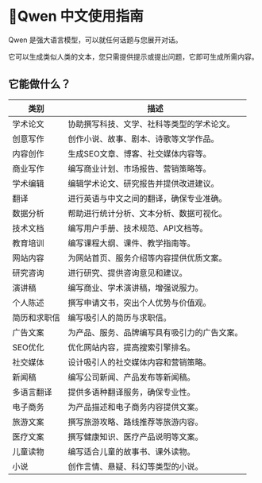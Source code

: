 # 🧠Qwen 中文使用指南

Qwen 是强大语言模型，可以就任何话题与您展开对话。

它可以生成类似人类的文本，您只需提供提示或提出问题，它即可生成所需内容。

## 它能做什么？

| 类别   | 描述                               |
| ------ | ---------------------------------- |
| 学术论文 | 协助撰写科技、文学、社科等类型的学术论文。 |
| 创意写作 | 创作小说、故事、剧本、诗歌等文学作品。  |
| 内容创作 | 生成SEO文章、博客、社交媒体内容等。  |
| 商业写作 | 编写商业计划、市场报告、营销策略等。   |
| 学术编辑 | 编辑学术论文、研究报告并提供改进建议。   |
| 翻译   | 进行英语与中文之间的翻译，确保专业准确。 |
| 数据分析 | 帮助进行统计分析、文本分析、数据可视化。 |
| 技术文档 | 编写用户手册、技术规范、API文档等。   |
| 教育培训 | 编写课程大纲、课件、教学指南等。      |
| 网站内容 | 为网站首页、服务介绍等内容提供优质文案。 |
| 研究咨询 | 进行研究、提供咨询意见和建议。      |
| 演讲稿  | 编写商业、学术演讲稿，增强说服力。    |
| 个人陈述 | 撰写申请文书，突出个人优势与价值观。   |
| 简历和求职信 | 编写吸引人的简历与求职信。       |
| 广告文案 | 为产品、服务、品牌编写具有吸引力的广告文案。|
| SEO优化 | 优化网站内容，提高搜索引擎排名。    |
| 社交媒体 | 设计吸引人的社交媒体内容和营销策略。  |
| 新闻稿  | 编写公司新闻、产品发布等新闻稿。    |
| 多语言翻译 | 提供多语种翻译服务，确保专业性。   |
| 电子商务 | 为产品描述和电子商务内容提供文案。   |
| 旅游文案 | 撰写旅游攻略、路线推荐等旅游内容。  |
| 医疗文案 | 撰写健康知识、医疗产品说明等文案。   |
| 儿童读物 | 编写适合儿童的故事书、课外读物。   |
| 小说   | 创作言情、悬疑、科幻等类型的小说。    |